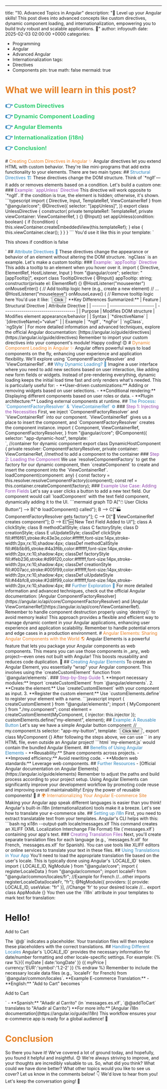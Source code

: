 ---

title: "10. Advanced Topics in Angular"
description: "🚀 Level up your Angular skills! This post dives into advanced concepts like custom directives, dynamic component loading, and internationalization, empowering you to build truly robust and scalable applications. 🤯"
author: infoyouth
date: 2025-02-03 02:00:00 +0000
categories:

- Programming
- Angular
- Advanced Angular
- Internationalization
  tags:
- Directives
- Components
  pin: true
  math: false
  mermaid: true

# <span style="color:#e67e22;">What we will learn in this post?</span>

<ul style='list-style-type: none; padding-left: 0;'>
<li><span style='color: #2980b9; font-size: 20px; font-weight: bold;'>👉</span> <span style='color: #2ecc71; font-size: 18px; font-weight: bold;'>Custom Directives</span></li>
<li><span style='color: #2980b9; font-size: 20px; font-weight: bold;'>👉</span> <span style='color: #2ecc71; font-size: 18px; font-weight: bold;'>Dynamic Component Loading</span></li>
<li><span style='color: #2980b9; font-size: 20px; font-weight: bold;'>👉</span> <span style='color: #2ecc71; font-size: 18px; font-weight: bold;'>Angular Elements</span></li>
<li><span style='color: #2980b9; font-size: 20px; font-weight: bold;'>👉</span> <span style='color: #2ecc71; font-size: 18px; font-weight: bold;'>Internationalization (i18n)</span></li>
<li><span style='color: #2980b9; font-size: 20px; font-weight: bold;'>👉</span> <span style='color: #2ecc71; font-size: 18px; font-weight: bold;'>Conclusion!</span></li>
</ul>
# <span style="color:#e67e22">Creating Custom Directives in Angular ✨</span>
Angular directives let you extend HTML with custom behavior. They're like mini-programs that add extra functionality to your elements. There are two main types:
## <span style="color:#2980b9">Structural Directives 🏗️</span>
These directives change the DOM structure. Think of `*ngIf`—it adds or removes elements based on a condition. Let's build a custom one:
### <span style="color:#8e44ad">Example: `appUnless` Directive</span>
This directive will work opposite to `*ngIf`. If the condition is true, the element is hidden; otherwise, it's shown.
```typescript
import { Directive, Input, TemplateRef, ViewContainerRef } from "@angular/core";
@Directive({
  selector: "[appUnless]",
})
export class UnlessDirective {
  constructor(
    private templateRef: TemplateRef<any>,
    private viewContainer: ViewContainerRef,
  ) {}
  @Input() set appUnless(condition: boolean) {
    if (!condition) {
      this.viewContainer.createEmbeddedView(this.templateRef);
    } else {
      this.viewContainer.clear();
    }
  }
}
```
You'd use it like this in your template: `<p *appUnless="condition">This shows if condition is false</p>`
## <span style="color:#2980b9">Attribute Directives 🎨</span>
These directives change the appearance or behavior of an element without altering the DOM structure. `ngClass` is an example. Let's make a custom tooltip:
### <span style="color:#8e44ad">Example: `appTooltip` Directive</span>
This adds a tooltip to an element when you hover over it.
import { Directive, ElementRef, HostListener, Input } from "@angular/core";
  selector: "[appTooltip]",
export class TooltipDirective {
  @Input() appTooltip: string;
  constructor(private el: ElementRef) {}
  @HostListener("mouseenter") onMouseEnter() {
    // Add tooltip logic here (e.g., create a new element)
    // ...
  @HostListener("mouseleave") onMouseLeave() {
    // Remove tooltip logic here
You'd use it like: `<button appTooltip="Click me!">Click</button>`
**Key Differences Summarized:**
| Feature | Structural Directive   | Attribute Directive                  |
| ------- | ---------------------- | ------------------------------------ |
| Purpose | Modifies DOM structure | Modifies element appearance/behavior |
| Syntax  | `*directiveName`       | `[directiveName]="value"`            |
| Example | `*ngIf`, `*ngFor`      | `ngClass`, `ngStyle`                 |
For more detailed information and advanced techniques, explore the official Angular documentation: [https://angular.io/guide/directives](https://angular.io/guide/directives)
Remember to import your custom directives into your component's module! Happy coding! 😊
# <span style="color:#e67e22">Dynamic Component Loading in Angular ✨</span>
Angular offers powerful ways to load components on the fly, enhancing user experience and application flexibility. We'll explore using `ComponentFactoryResolver` and `ViewContainerRef`.
## <span style="color:#2980b9">Why Dynamic Loading? 🤔</span>
Imagine a user interface where you need to add new sections based on user interaction, like adding new form fields or widgets. Instead of pre-rendering everything, dynamic loading keeps the initial load time fast and only renders what's needed. This is particularly useful for:
- **User-driven customizations:** Adding or removing widgets based on user selections.
- **Conditional rendering:** Displaying different components based on user roles or data.
- **Plugin architecture:** Loading external components at runtime.
## <span style="color:#2980b9">The Process: `ComponentFactoryResolver` & `ViewContainerRef` ⚙️</span>
### <span style="color:#8e44ad">Step 1: Injecting the Necessities</span>
First, we inject `ComponentFactoryResolver` and `ViewContainerRef` into our component. `ViewContainerRef` gives us a place to insert the component, and `ComponentFactoryResolver` creates the component instance.
import {
  Component,
  ViewContainerRef,
  ComponentFactoryResolver,
} from "@angular/core";
@Component({
  selector: "app-dynamic-host",
  template: `<div #container></div>`, //container for dynamic component
export class DynamicHostComponent {
    private resolver: ComponentFactoryResolver,
    private container: ViewContainerRef,
  //method to add a component to the container
### <span style="color:#8e44ad">Step 2: Loading the Component</span>
We use `resolveComponentFactory` to get the factory for our dynamic component, then `createComponent` to create and insert the component into the `ViewContainerRef`.
loadComponent(component: any) {
  const factory = this.resolver.resolveComponentFactory(component);
  const ref = this.container.createComponent(factory);
### <span style="color:#8e44ad">Example Use Case: Adding Form Fields</span>
Let's say a user clicks a button to add a new text field. Our component would call `loadComponent` with the text field component, dynamically adding it to the UI.
```mermaid
graph TD
    A["🖱️ User Clicks Button"] --> B{"⚙️ loadComponent() called"};
    B --> C["🏭 ComponentFactoryResolver gets factory"];
    C --> D["📌 ViewContainerRef creates component"];
    D --> E["🆕 New Text Field Added to UI"];
    class A clickStyle;
    class B methodCallStyle;
    class C factoryStyle;
    class D creationStyle;
    class E uiUpdateStyle;
    classDef clickStyle fill:#ff6f61,stroke:#c43e3e,color:#ffffff,font-size:14px,stroke-width:2px,rx:10,shadow:4px;
    classDef methodCallStyle fill:#6b5b95,stroke:#4a3f6b,color:#ffffff,font-size:14px,stroke-width:2px,rx:10,shadow:4px;
    classDef factoryStyle fill:#feb236,stroke:#d99120,color:#ffffff,font-size:14px,stroke-width:2px,rx:10,shadow:4px;
    classDef creationStyle fill:#007acc,stroke:#005f99,color:#ffffff,font-size:14px,stroke-width:2px,rx:10,shadow:4px;
    classDef uiUpdateStyle fill:#44bfc8,stroke:#2d8f99,color:#ffffff,font-size:14px,stroke-width:2px,rx:10,shadow:4px;
## <span style="color:#2980b9">Further Exploration 🚀</span>
For more detailed information and advanced techniques, check out the official Angular documentation: [Angular ComponentFactoryResolver](https://angular.io/api/core/ComponentFactoryResolver) and [Angular ViewContainerRef](https://angular.io/api/core/ViewContainerRef). Remember to handle component destruction properly using `destroy()` to avoid memory leaks!
This approach provides a flexible and efficient way to manage dynamic content in your Angular applications, enhancing user experience and application scalability. Remember to handle potential errors and edge cases in a production environment.
# <span style="color:#e67e22">Angular Elements: Sharing Angular Components with the World 🌎</span>
Angular Elements is a powerful feature that lets you package your Angular components as web components. This means you can use those components in _any_ web project—even ones not built with Angular! This boosts reusability and reduces code duplication. 🎉
## <span style="color:#2980b9">Creating Angular Elements</span>
To create an Angular Element, you essentially "wrap" your Angular component. This involves using the `createCustomElement` function from `@angular/elements`.
### <span style="color:#8e44ad">Step-by-Step Guide</span>
1. **Import necessary modules:** Import `createCustomElement` from `@angular/elements`.
2. **Create the element:** Use `createCustomElement` with your component as input.
3. **Register the custom element:** Use `customElements.define` to register your element with a name.
```javascript
import { createCustomElement } from "@angular/elements";
import { MyComponent } from "./my.component";
const element = createCustomElement(MyComponent, { injector: this.injector });
customElements.define("my-element", element);
## <span style="color:#2980b9">Example: A Reusable Button</span>
Let's say we have a simple Angular button component:
// my.component.ts
  selector: "app-my-button",
  template: `<button>Click Me!</button>`,
export class MyComponent {}
After following the steps above, we can use `<my-element>` in any HTML file, even outside an Angular project!
```html
<!DOCTYPE html>
<html>
  <head>
    <title>My Non-Angular Project</title>
    <script src="my-element.js"></script>
  </head>
  <body>
    <my-element></my-element>
  </body>
</html>
`my-element.js` would contain the bundled Angular Element.
## <span style="color:#2980b9">Benefits of Using Angular Elements</span>
- **Reusability:** Share components across projects.
- **Improved efficiency:** Avoid rewriting code.
- **Modern web standards:** Leverage web components.
## <span style="color:#2980b9">Further Resources</span>
- [Official Angular documentation on Angular Elements](https://angular.io/guide/elements)
Remember to adjust the paths and build process according to your project setup. Using Angular Elements can significantly improve your development workflow by promoting code reuse and improving overall maintainability! Enjoy the power of reusable components! 🚀
# <span style="color:#e67e22">🌍 Internationalizing Your Angular E-commerce Site</span>
Making your Angular app speak different languages is easier than you think! Angular's built-in i18n (internationalization) tools make it a breeze. Let's see how to translate your e-commerce site.
## <span style="color:#2980b9">Setting up i18n</span>
First, you need to extract translatable text from your templates. Angular's CLI helps with this:
```bash
ng xi18n --output-path locale/messages.xlf
This command creates an XLIFF (XML Localization Interchange File Format) file (`messages.xlf`) containing your app's text.
### <span style="color:#8e44ad">Creating Translation Files</span>
Next, you'll create separate translation files for each language (e.g., `messages.fr.xlf` for French, `messages.es.xlf` for Spanish). You can use tools like XLIFF editors or online services to translate your text in these files.
## <span style="color:#2980b9">Using Translations in Your App</span>
You'll need to load the appropriate translation file based on the user's locale. This is typically done using Angular's `LOCALE_ID` token.
import { LOCALE_ID, NgModule } from "@angular/core";
import { registerLocaleData } from "@angular/common";
import localeFr from "@angular/common/locales/fr"; //Example for French
//...other imports
registerLocaleData(localeFr, "fr");
@NgModule({
  providers: [{ provide: LOCALE_ID, useValue: "fr" }], //Change 'fr' to your desired locale
  //...
export class AppModule {}
You then use the `i18n` attribute in your templates to mark text for translation:
<h1><span i18n="@@greeting">Hello!</span></h1>
<!-- Marks "Hello!" for translation -->
<p i18n="@@addToCart">Add to Cart</p>
The `@@` indicates a placeholder. Your translation files will then replace these placeholders with the correct translations.
## <span style="color:#2980b9">Handling Different Locales</span>
Angular's `LOCALE_ID` provides the necessary information for date/number formatting and other locale-specific settings. For example:
{% raw %}{{ myDate | date:'longDate' }}  <!-- Uses locale-specific date format -->
{{ myPrice | currency:'EUR':'symbol':'1.2-2' }}  <!-- Locale-specific currency formatting -->{% endraw %}
Remember to include the necessary locale data files (e.g., `localeFr` for French) from `@angular/common/locales`.
**Example E-commerce Translation:**
- **English:** "Add to Cart" becomes `<p i18n="@@addToCart">Add to Cart</p>`
- **Spanish:** "Añadir al Carrito" (in `messages.es.xlf`, `@@addToCart` translates to "Añadir al Carrito")
**For more info:** [Angular i18n documentation](https://angular.io/guide/i18n)
This workflow ensures your e-commerce app is ready for a global audience! 🎉
<h1><span style='color:#e67e22'>Conclusion</span></h1>
So there you have it! We've covered a lot of ground today, and hopefully, you found it helpful and insightful. 😊 We're always striving to improve, and your thoughts are incredibly valuable to us. So, what did you think? What could we have done better? What other topics would you like to see us cover? Let us know in the comments below! 👇 We'd love to hear from you! Let's keep the conversation going! 🎉
